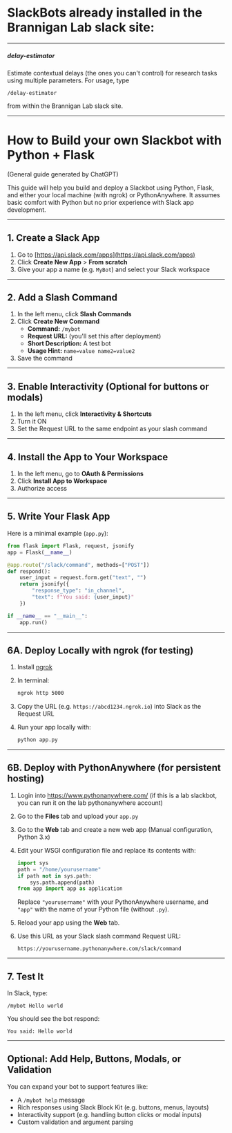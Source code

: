 # SlackBots already installed in the Brannigan Lab slack site:
---
##### delay-estimator
Estimate contextual delays (the ones you can't control) for research tasks using multiple parameters.
For usage, type 

`/delay-estimator`

from within the Brannigan Lab slack site.

 ---
# How to Build your own Slackbot with Python + Flask
(General guide generated by ChatGPT)

This guide will help you build and deploy a Slackbot using Python, Flask, and either your local machine (with ngrok) or PythonAnywhere. It assumes basic comfort with Python but no prior experience with Slack app development.

---

## 1. Create a Slack App

1. Go to [https://api.slack.com/apps](https://api.slack.com/apps)
2. Click **Create New App** > **From scratch**
3. Give your app a name (e.g. `MyBot`) and select your Slack workspace

---

## 2. Add a Slash Command

1. In the left menu, click **Slash Commands**
2. Click **Create New Command**
    - **Command:** `/mybot`
    - **Request URL:** (you'll set this after deployment)
    - **Short Description:** A test bot
    - **Usage Hint:** `name=value name2=value2`
3. Save the command

---

## 3. Enable Interactivity (Optional for buttons or modals)

1. In the left menu, click **Interactivity & Shortcuts**
2. Turn it ON
3. Set the Request URL to the same endpoint as your slash command

---

## 4. Install the App to Your Workspace

1. In the left menu, go to **OAuth & Permissions**
2. Click **Install App to Workspace**
3. Authorize access

---

## 5. Write Your Flask App

Here is a minimal example (`app.py`):

```python
from flask import Flask, request, jsonify
app = Flask(__name__)

@app.route("/slack/command", methods=["POST"])
def respond():
    user_input = request.form.get("text", "")
    return jsonify({
        "response_type": "in_channel",
        "text": f"You said: {user_input}"
    })

if __name__ == "__main__":
    app.run()
```

---

## 6A. Deploy Locally with ngrok (for testing)

1. Install [ngrok](https://ngrok.com/)
2. In terminal:

    ```bash
    ngrok http 5000
    ```

3. Copy the URL (e.g. `https://abcd1234.ngrok.io`) into Slack as the Request URL
4. Run your app locally with:

    ```bash
    python app.py
    ```

---

## 6B. Deploy with PythonAnywhere (for persistent hosting)

1. Login into https://www.pythonanywhere.com/ (if this is a lab slackbot, you can run it on the lab pythonanywhere account) 
2. Go to the **Files** tab and upload your `app.py`
3. Go to the **Web** tab and create a new web app (Manual configuration, Python 3.x)
4. Edit your WSGI configuration file and replace its contents with:

    ```python
    import sys
    path = "/home/yourusername"
    if path not in sys.path:
        sys.path.append(path)
    from app import app as application
    ```

    Replace `"yourusername"` with your PythonAnywhere username, and `"app"` with the name of your Python file (without `.py`).

5. Reload your app using the **Web** tab.
6. Use this URL as your Slack slash command Request URL:

    ```
    https://yourusername.pythonanywhere.com/slack/command
    ```

---

## 7. Test It

In Slack, type:

```
/mybot Hello world
```

You should see the bot respond:

```
You said: Hello world
```

---

## Optional: Add Help, Buttons, Modals, or Validation

You can expand your bot to support features like:

- A `/mybot help` message
- Rich responses using Slack Block Kit (e.g. buttons, menus, layouts)
- Interactivity support (e.g. handling button clicks or modal inputs)
- Custom validation and argument parsing

